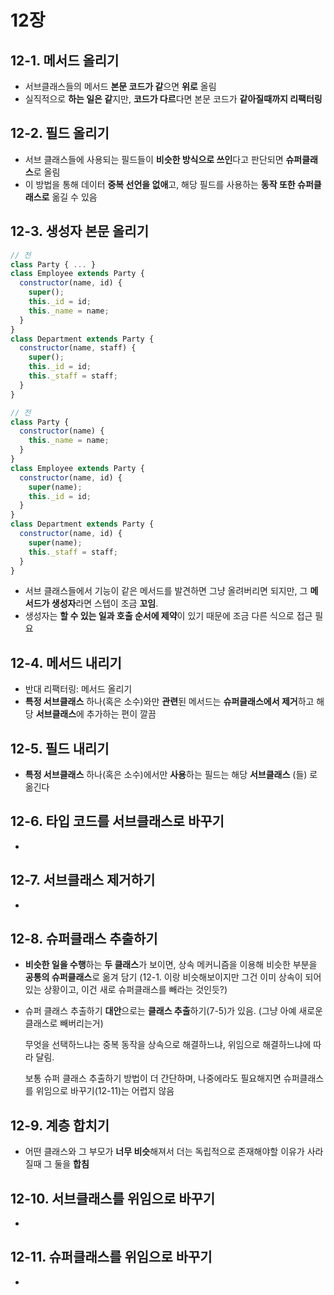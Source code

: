 # 12장

## 12-1. 메서드 올리기

- 서브클래스들의 메서드 **본문 코드가 같**으면 **위로** 올림
- 실직적으로 **하는 일은 같**지만, **코드가 다르**다면 본문 코드가 **같아질때까지 리팩터링**

## 12-2. 필드 올리기

- 서브 클래스들에 사용되는 필드들이 **비슷한 방식으로 쓰인**다고 판단되면 **슈퍼클래스**로 올림
- 이 방법을 통해 데이터 **중복 선언을 없애**고, 해당 필드를 사용하는 **동작 또한 슈퍼클래스로** 옮길 수 있음

## 12-3. 생성자 본문 올리기

```javascript
// 전
class Party { ... }
class Employee extends Party {
  constructor(name, id) {
    super();
    this._id = id;
    this._name = name;
  }
}
class Department extends Party {
  constructor(name, staff) {
    super();
    this._id = id;
    this._staff = staff;
  }
}

// 전
class Party {
  constructor(name) {
    this._name = name;
  }
}
class Employee extends Party {
  constructor(name, id) {
    super(name);
    this._id = id;
  }
}
class Department extends Party {
  constructor(name, id) {
    super(name);
    this._staff = staff;
  }
}
```

- 서브 클래스들에서 기능이 같은 메서드를 발견하면 그냥 올려버리면 되지만, 그 **메서드가 생성자**라면 스텝이 조금 **꼬임**.
- 생성자는 **할 수 있는 일과 호출 순서에 제약**이 있기 때문에 조금 다른 식으로 접근 필요

## 12-4. 메서드 내리기

- 반대 리팩터링: 메서드 올리기
- **특정 서브클래스** 하나(혹은 소수)와만 **관련**된 메서드는 **슈퍼클래스에서 제거**하고 해당 **서브클래스**에 추가하는 편이 깔끔

## 12-5. 필드 내리기

- **특정 서브클래스** 하나(혹은 소수)에서만 **사용**하는 필드는 해당 **서브클래스** (들) 로 옮긴다

## 12-6. 타입 코드를 서브클래스로 바꾸기

- 

## 12-7. 서브클래스 제거하기

- 

## 12-8. 슈퍼클래스 추출하기

- **비슷한 일을 수행**하는 **두 클래스**가 보이면, 상속 메커니즘을 이용해 비슷한 부분을 **공통의 슈퍼클래스**로 옮겨 담기 (12-1. 이랑 비슷해보이지만 그건 이미 상속이 되어있는 상황이고, 이건 새로 슈퍼클래스를 빼라는 것인듯?)

- 슈퍼 클래스 추출하기 **대안**으로는 **클래스 추출**하기(7-5)가 있음. (그냥 아예 새로운 클래스로 빼버리는거)

  무엇을 선택하느냐는 중복 동작을 상속으로 해결하느냐, 위임으로 해결하느냐에 따라 달림. 

  보통 슈퍼 클래스 추출하기 방법이 더 간단하며, 나중에라도 필요해지면 슈퍼클래스를 위임으로 바꾸기(12-11)는 어렵지 않음

## 12-9. 계층 합치기

- 어떤 클래스와 그 부모가 **너무 비슷**해져서 더는 독립적으로 존재해야할 이유가 사라질때 그 둘을 **합침**

## 12-10. 서브클래스를 위임으로 바꾸기

- 

## 12-11. 슈퍼클래스를 위임으로 바꾸기

- 

